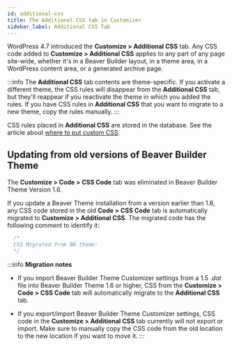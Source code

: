 ```yaml
---
id: additional-css
title: The Additional CSS tab in Customizer
sidebar_label: Additional CSS Tab
---
```


WordPress 4.7 introduced the **Customize > Additional CSS** tab. Any CSS code added to **Customize > Additional CSS** applies to any part of any page site-wide, whether it's in a Beaver Builder layout, in a theme area, in a WordPress content area, or a generated archive page.

:::info
The **Additional CSS** tab contents are theme-specific. If you activate a different theme, the CSS rules will disappear from the **Additional CSS**  tab, but they'll reappear if you reactivate the theme in which you added the rules. If you have CSS rules in **Additional CSS** that you want to migrate to a new theme, copy the rules manually.
:::

CSS rules placed in **Additional CSS** are stored in the database. See  the article about [where to put custom CSS](/beaver-builder/styles/custom-code.md).

## Updating from old versions of Beaver  Builder Theme

The **Customize > Code > CSS Code** tab was eliminated in Beaver Builder Theme Version 1.6.

If you update a Beaver Theme installation from a version earlier than 1.6, any CSS code stored in the old **Code > CSS Code** tab is automatically migrated to **Customize > Additional CSS**. The migrated code has the following comment to identify it:

```css
  /*
  CSS Migrated from BB theme:
  */
```

:::info **Migration notes**
* If you import Beaver Builder Theme Customizer settings from a 1.5  _.dat_ file into Beaver Builder Theme 1.6 or higher, CSS from the **Customize > Code > CSS Code** tab will automatically migrate to the **Additional CSS** tab.

* If you export/import Beaver Builder Theme Customizer settings, CSS code in the **Customize > Additional CSS** tab currently will not export or import. Make sure to manually copy the CSS code from the old location to the new location if you want to move it.
:::
